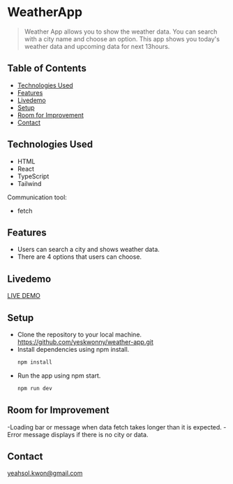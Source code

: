 # WeatherApp

> Weather App allows you to show the weather data. 
> You can search with a city name and choose an option.
> This app shows you today's weather data and upcoming data for next 13hours. 

## Table of Contents

- [Technologies Used](#technologies-used)
- [Features](#features)
- [Livedemo](#livedemo)
- [Setup](#setup)
- [Room for Improvement](#room-for-improvement)
- [Contact](#contact)
<!-- * [License](#license) -->



## Technologies Used
- HTML
- React
- TypeScript
- Tailwind

Communication tool:
- fetch

  
## Features
- Users can search a city and shows weather data.
- There are 4 options that users can choose.
  


<!-- If you have screenshots you'd like to share, include them here. -->

## Livedemo
[LIVE DEMO](https://mapmemoir.netlify.app/)

## Setup

- Clone the repository to your local machine.
   https://github.com/yeskwonny/weather-app.git
- Install dependencies using npm install.
   ```bash
   npm install
   ```
- Run the app using npm start.
   ```bash
   npm run dev
   ```
  
## Room for Improvement

-Loading bar or message when data fetch takes longer than it is expected.
-Error message displays if there is no city or data.


## Contact

yeahsol.kwon@gmail.com


